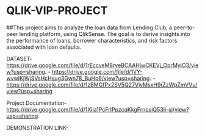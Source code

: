 # QLIK-VIP-PROJECT
##This project aims to analyze the loan data from Lending Club, a peer-to-peer lending platform, using QlikSense. The goal is to derive insights into the performance of loans, borrower characteristics, and risk factors associated with loan defaults. 

DATASET-https://drive.google.com/file/d/1rEccveM8ryeBCAAHjwCKEVj_OprMyiO3/view?usp=sharing.
      - https://drive.google.com/file/d/1VY-wvwIKjWjSVsHcHsug3Gwn78_BuHp6/view?usp=sharing.
      - https://drive.google.com/file/d/1zBMGfPx2SV5Q27VjyMsxH9rZzWpZmVVu/view?usp=sharing


Project Documentation- https://drive.google.com/file/d/1XIia1PcFrIPpzcqKkgFrnpsiQ53Ii-sj/view?usp=sharing.


DEMONSTRATION LINK-
